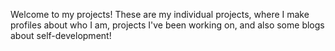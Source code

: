 Welcome to my projects! These are my individual projects, where I make profiles about who I am, projects I've been working on, and also some blogs about self-development!
